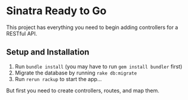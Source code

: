 # Sinatra Ready to Go

This project has everything you need to begin adding controllers for a RESTful API.

## Setup and Installation

1. Run `bundle install` (you may have to run `gem install bundler` first)
2. Migrate the database by running `rake db:migrate`
3. Run `rerun rackup` to start the app...

But first you need to create controllers, routes, and map them.
